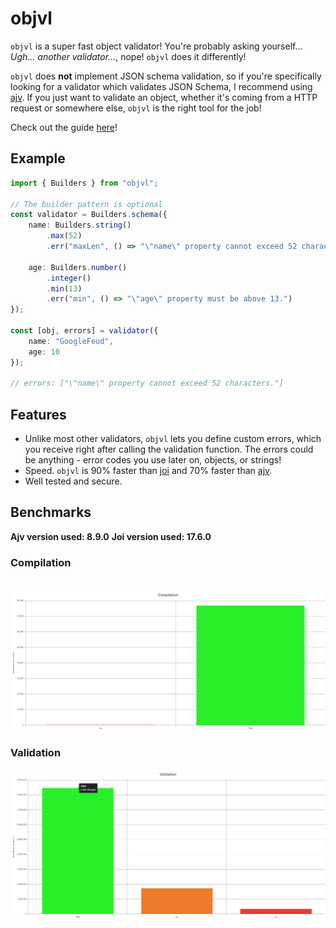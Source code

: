 # objvl

`objvl` is a super fast object validator! You're probably asking yourself... *Ugh... another validator...*, nope! `objvl` does it differently!

`objvl` does **not** implement JSON schema validation, so if you're specifically looking for a validator which validates JSON Schema, I recommend using [ajv](https://ajv.js.org/). If you just want to validate an object, whether it's coming from a HTTP request or somewhere else, `objvl` is the right tool for the job!

Check out the guide [here](https://googlefeud.github.io/objvl/pages/Guides/Welcome.html)!

## Example

```ts
import { Builders } from "objvl";

// The builder pattern is optional
const validator = Builders.schema({
    name: Builders.string()
        .max(52)
        .err("maxLen", () => "\"name\" property cannot exceed 52 characters."),
    
    age: Builders.number()
        .integer()
        .min(13)
        .err("min", () => "\"age\" property must be above 13.")
});

const [obj, errors] = validator({
    name: "GoogleFeud",
    age: 10
});

// errors: ["\"name\" property cannot exceed 52 characters."]
```

## Features

- Unlike most other validators, `objvl` lets you define custom errors, which you receive right after calling the validation function. The errors could be anything - error codes you use later on, objects, or strings!
- Speed. `objvl` is 90% faster than [joi](https://joi.dev/) and 70% faster than [ajv](https://ajv.js.org/). 
- Well tested and secure.

## Benchmarks

**Ajv version used: 8.9.0**
**Joi version used: 17.6.0**

### Compilation

<img> </img>
![Compilation](https://github.com/GoogleFeud/objvl/blob/main/benchmarks/results/compilation.png?raw=true)

### Validation

![Validation](https://github.com/GoogleFeud/objvl/blob/main/benchmarks/results/validation.png?raw=true)

